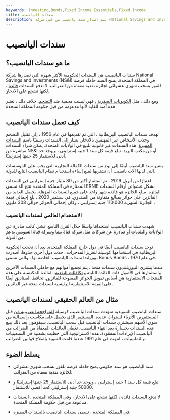 ```yaml
---
keywords: Investing,Bonds,Fixed Income Essentials,Fixed Income
title: سندات اليانصيب
description: يتم إصدار سند يانصيب من قبل شركة National Savings and Investment في المملكة المتحدة ، والتي توفر لحاملها فرصة للفوز بسحب شهري للنقد المعفى من الضرائب.
---
```


# سندات اليانصيب
## ما هو سندات اليانصيب؟

سندات اليانصيب هي السندات الحكومية الأكثر شهرة التي تصدرها شركة National Savings and Investments (NS&I) في المملكة المتحدة. يمنح السند حامله فرصة للفوز بسحب شهري عشوائي لجائزة نقدية معفاة من الضرائب. لا تدفع السندات [فائدة](/interest) ، لكنها تشجع على الادخار.

ومع ذلك ، مثل [الكوبونات الصفرية](/zero-couponbond) [،](/zero-couponbond) فهي ليست محمية ضد [التضخم](/inflation). خلاف ذلك ، تعتبر هذه آمنة للغاية لأنها مدعومة من قبل حكومة المملكة المتحدة.

## كيف تعمل سندات اليانصيب

تهدف سندات اليانصيب البريطانية ، التي تم تقديمها في عام 1956 ، إلى تقليل التضخم وجذب الأشخاص غير المهتمين بالادخار. يشار إلى السندات رسميًا باسم [السندات المميزة](/premiumbond). هذه السندات غير قانونية للبيع في الولايات المتحدة. يمكن شراء السندات مباشرة من NS&I أو من مكتب البريد. تبلغ قيمة كل سند 1 جنيه إسترليني ، ويوجد حد أدنى للاستثمار 25 جنيهًا إسترلينيًا.

يشير سند اليانصيب أيضًا إلى نوع من سندات الكفالة التجارية التي يجب على المؤسسات التي لديها آلات يانصيب أن تشتريها لمنع إساءة استخدام نظام اليانصيب التابع للدولة.

اعتبارًا من أبريل 2019 ، تم استثمار أكثر من 80 مليار جنيه إسترليني في السندات الممتازة في المملكة المتحدة.تنتج آلة تسمى ERNIE بشكل عشوائي أرقام السندات الفائزة. مبلغ الجائزة هو فائدة شهر واحد على جميع السندات المؤهلة. يحصل العديد من الفائزين على جوائز بمبالغ متفاوتة من الصندوق. في سبتمبر 2020 ، بلغ إجمالي قيمة الجائزة الشهرية 110.000 جنيه إسترليني ، وكان إجمالي الجوائز حوالي 308 مليون .

### الاستخدام العالمي لسندات اليانصيب

شهدت سندات اليانصيب استخدامًا واسعًا خلال القرن التاسع عشر. كانت صادرة عن الولايات والبلديات أو صادرة عن شركات مثل شركة قناة بنما وشركة قناة السويس بدعم من الدولة.

توجد سندات اليانصيب أيضًا في دول خارج المملكة المتحدة. بعد أن نجحت الحكومة البريطانية في استخدامها كوسيلة لتعزيز المدخرات ، حذت دول أخرى حذوها. أصدرت نيوزيلندا سندات اليانصيب الخاصة بها ، والتي تسمى Bonus Bonds ، في عام 1970.

عندما يشتري النيوزيلنديون سندات منحة ، يتم تجميع أموالهم مع حاملي السندات الآخرين واستثمارها في الأصول ذات الفائدة الثابتة [ومكافئات النقدية](/cashequivalents). الفائدة المكتسبة على هذه المنتجات الاستثمارية هي أساس تمويل الجوائز الممنوحة للفائزين. تحافظ الصناديق أيضًا على القيمة الاستثمارية الرئيسية لسندات منحة غير الفائزين.

## مثال من العالم الحقيقي لسندات اليانصيب

سندات اليانصيب السويدية شهدت سندات اليانصيب كوسيلة [للمراجحة الضريبية من](/tax-arbitrage) قبل المستثمرين الأثرياء لسنوات عديدة. المستثمر الذي يحصل على مكاسب رأسمالية من سوق الأسهم سيشتري سندات اليانصيب قبل سحب اليانصيب. سيقومون بعد ذلك ببيع هذه السندات بخسارة بعد انتهاء اليانصيب. تغطي العائدات المعفاة من الضرائب من اليانصيب الإيرادات المفقودة. هذه الاستراتيجية التي حظيت بشعبية في السبعينيات والثمانينيات ، انتهت في عام 1991 عندما قامت السويد بإصلاح قوانين الضرائب.

## يسلط الضوء

- سند اليانصيب هو سند حكومي يمنح حامله فرصة للفوز بسحب شهري عشوائي لجائزة نقدية معفاة من الضرائب.

- تبلغ قيمة كل سند 1 جنيه إسترليني ، ويوجد حد أدنى للاستثمار 25 جنيهًا إسترلينيًا و 50000 جنيه إسترليني كحد أقصى للاستثمار.

- لا تدفع السندات فائدة ، لكنها تشجع على الادخار ، وفي المملكة المتحدة ، السندات مدعومة من قبل حكومة المملكة المتحدة.

- في المملكة المتحدة ، تسمى سندات اليانصيب بالسندات المميزة.

